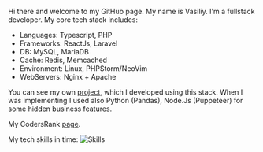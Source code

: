 Hi there and welcome to my GitHub page. My name is Vasiliy. I'm a fullstack developer.
My core tech stack includes:
- Languages: Typescript, PHP
- Frameworks: ReactJs, Laravel
- DB: MySQL, MariaDB
- Cache: Redis, Memcached
- Environment: Linux, PHPStorm/NeoVim
- WebServers: Nginx + Apache

You can see my own [project](https://magistral-perm.ru), which I developed using this stack. When I was implementing I used also Python (Pandas), Node.Js (Puppeteer) for some hidden business features.

My CodersRank [page](https://profile.codersrank.io/user/lx4777).

My tech skills in time:
![Skills](https://cr-skills-chart-widget.azurewebsites.net/api/api?username=lx4777)

